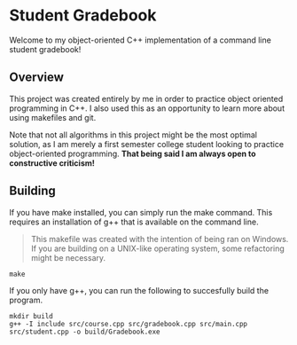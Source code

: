 #  Student Gradebook

Welcome to my object-oriented C++ implementation of a command line student gradebook!

## Overview

This project was created entirely by me in order to practice object oriented programming in C++. I also used this as an opportunity to learn more about using makefiles and git.

Note that not all algorithms in this project might be the most optimal solution, as I am merely a first semester college student looking to practice object-oriented programming. **That being said I am always open to constructive criticism!**

## Building

If you have make installed, you can simply run the make command. This requires an installation of g++ that is available on the command line.

> This makefile was created with the intention of being ran on Windows. If you are building on a UNIX-like operating system, some refactoring might be necessary.

```
make
```

If you only have g++, you can run the following to succesfully build the program.

```
mkdir build
g++ -I include src/course.cpp src/gradebook.cpp src/main.cpp src/student.cpp -o build/Gradebook.exe
```